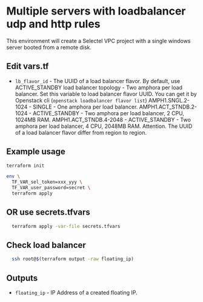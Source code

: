 # Multiple servers with loadbalancer udp and http rules

This environment will create a Selectel VPC project with a single windows server booted
from a remote disk.

## Edit vars.tf

  * `lb_flavor_id` - The UUID of a load balancer flavor.
  By default, use ACTIVE_STANDBY load balancer topology - Two amphora per load balancer.
  Set this variable to load balancer flavor UUID. You can get it by Openstack cli (```openstack loadbalancer flavor list```)
  AMPH1.SNGL.2-1024 - SINGLE - One amphora per load balancer.
  AMPH1.ACT_STNDB.2-1024 - ACTIVE_STANDBY - Two amphora per load balancer, 2 CPU, 1024MB RAM.
  AMPH1.ACT_STNDB.4-2048 - ACTIVE_STANDBY - Two amphora per load balancer, 4 CPU, 2048MB RAM.
  Attention. The UUID of a load balancer flavor differ from region to region.

## Example usage

```sh
terraform init

env \
  TF_VAR_sel_token=xxx_yyy \
  TF_VAR_user_password=secret \
  terraform apply
```

## OR use secrets.tfvars

```sh
  terraform apply -var-file secrets.tfvars
```

## Check load balancer

```sh
  ssh root@$(terraform output -raw floating_ip)
```

## Outputs

  * `floating_ip` - IP Address of a created floating IP.
